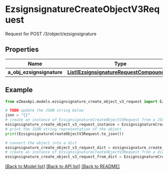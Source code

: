 # EzsignsignatureCreateObjectV3Request

Request for POST /3/object/ezsignsignature

## Properties

Name | Type | Description | Notes
------------ | ------------- | ------------- | -------------
**a_obj_ezsignsignature** | [**List[EzsignsignatureRequestCompoundV2]**](EzsignsignatureRequestCompoundV2.md) |  | 

## Example

```python
from eZmaxApi.models.ezsignsignature_create_object_v3_request import EzsignsignatureCreateObjectV3Request

# TODO update the JSON string below
json = "{}"
# create an instance of EzsignsignatureCreateObjectV3Request from a JSON string
ezsignsignature_create_object_v3_request_instance = EzsignsignatureCreateObjectV3Request.from_json(json)
# print the JSON string representation of the object
print(EzsignsignatureCreateObjectV3Request.to_json())

# convert the object into a dict
ezsignsignature_create_object_v3_request_dict = ezsignsignature_create_object_v3_request_instance.to_dict()
# create an instance of EzsignsignatureCreateObjectV3Request from a dict
ezsignsignature_create_object_v3_request_from_dict = EzsignsignatureCreateObjectV3Request.from_dict(ezsignsignature_create_object_v3_request_dict)
```
[[Back to Model list]](../README.md#documentation-for-models) [[Back to API list]](../README.md#documentation-for-api-endpoints) [[Back to README]](../README.md)


